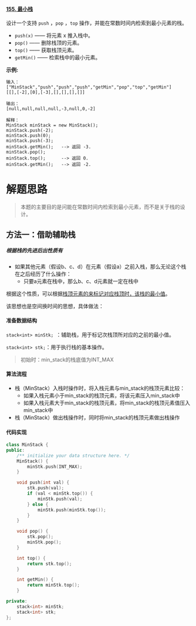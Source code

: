 #### [155. 最小栈](https://leetcode-cn.com/problems/min-stack/)

设计一个支持 `push` ，`pop` ，`top` 操作，并能在常数时间内检索到最小元素的栈。

- `push(x)` —— 将元素 x 推入栈中。
- `pop()` —— 删除栈顶的元素。
- `top()` —— 获取栈顶元素。
- `getMin()` —— 检索栈中的最小元素。

 

**示例:**

```
输入：
["MinStack","push","push","push","getMin","pop","top","getMin"]
[[],[-2],[0],[-3],[],[],[],[]]

输出：
[null,null,null,null,-3,null,0,-2]

解释：
MinStack minStack = new MinStack();
minStack.push(-2);
minStack.push(0);
minStack.push(-3);
minStack.getMin();   --> 返回 -3.
minStack.pop();
minStack.top();      --> 返回 0.
minStack.getMin();   --> 返回 -2.
```

# 解题思路

> 本题的主要目的是问能在常数时间内检索到最小元素，而不是关于栈的设计。

## 方法一：借助辅助栈

##### 根据栈的先进后出性质有

- 如果其他元素（假设b、c、d）在元素（假设a）之前入栈，那么无论这个栈在之后经历了什么操作：
  - 只要a元素在栈中，那么b、c、d元素就一定在栈中

根据这个性质，可以根据<u>栈顶元素的来标记对应栈顶时，该栈的最小值</u>。

该思想也是空间换时间的思想，具体做法：

#### 准备数据结构

`stack<int> minStk; `：辅助栈，用于标记次栈顶所对应的之前的最小值。

`stack<int> stk;`：用于执行栈的基本操作。

> 初始时：min_stack的栈底值为INT_MAX

#### 算法流程

- 栈（MinStack）入栈时操作时，将入栈元素与min_stack的栈顶元素比较：
  - 如果入栈元素小于min_stack的栈顶元素，将该元素压入min_stack中
  - 如果入栈元素大于min_stack的栈顶元素，将min_stack的栈顶元素值压入min_stack中
- 栈（MinStack）做出栈操作时，同时将min_stack的栈顶元素做出栈操作

#### 代码实现

```C++
class MinStack {
public:
    /** initialize your data structure here. */
    MinStack() {
        minStk.push(INT_MAX);
    }

    void push(int val) {
        stk.push(val);
        if (val < minStk.top()) {
            minStk.push(val);
        } else {
            minStk.push(minStk.top());
        }
    }

    void pop() {
        stk.pop();
        minStk.pop();
    }

    int top() {
        return stk.top();
    }

    int getMin() {
        return minStk.top();
    }

private:
    stack<int> minStk;
    stack<int> stk;
};
```



